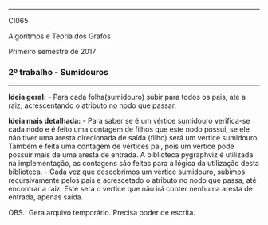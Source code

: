 
**********************************
CI065 

Algoritmos e Teoria dos Grafos  

Primeiro semestre de 2017  

### 2º trabalho - Sumidouros ### 
**********************************


**Ideia geral:**
 	- Para cada folha(sumidouro) subir para todos os pais, até a raiz, acrescentando o atributo no nodo que passar. 

**Ideia mais detalhada:**
 	- Para saber se é um vértice sumidouro verifica-se cada nodo e é feito uma contagem de filhos que este nodo possui, se ele não tiver uma aresta direcionada de saída (filho) será um vertice sumidouro. Também é feita uma contagem de vértices pai, pois um vertice pode possuir mais de uma aresta de entrada. A biblioteca pygraphviz é utilizada na implementação, as contagens são feitas para a lógica da utilização desta biblioteca. 
	- Cada vez que descobrimos um vértice sumidouro, subimos recursivamente pelos pais e acrescetado o atributo no nodo que passa,  até encontrar a raiz. Este será o vertice que não irá conter nenhuma aresta de entrada, apenas saída. 


OBS.: Gera arquivo temporário. Precisa poder de escrita.

